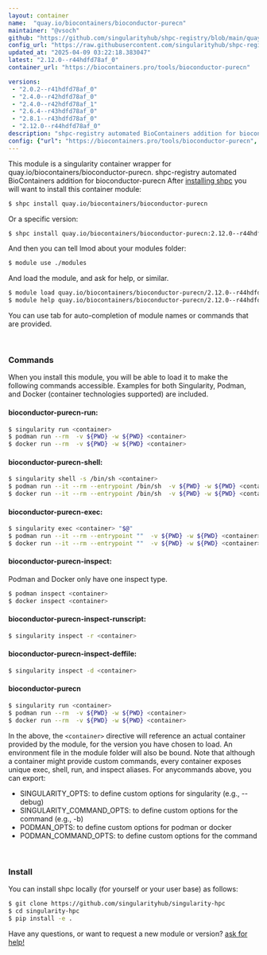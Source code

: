 ```yaml
---
layout: container
name:  "quay.io/biocontainers/bioconductor-purecn"
maintainer: "@vsoch"
github: "https://github.com/singularityhub/shpc-registry/blob/main/quay.io/biocontainers/bioconductor-purecn/container.yaml"
config_url: "https://raw.githubusercontent.com/singularityhub/shpc-registry/main/quay.io/biocontainers/bioconductor-purecn/container.yaml"
updated_at: "2025-04-09 03:22:18.383047"
latest: "2.12.0--r44hdfd78af_0"
container_url: "https://biocontainers.pro/tools/bioconductor-purecn"

versions:
 - "2.0.2--r41hdfd78af_0"
 - "2.4.0--r42hdfd78af_0"
 - "2.4.0--r42hdfd78af_1"
 - "2.6.4--r43hdfd78af_0"
 - "2.8.1--r43hdfd78af_0"
 - "2.12.0--r44hdfd78af_0"
description: "shpc-registry automated BioContainers addition for bioconductor-purecn"
config: {"url": "https://biocontainers.pro/tools/bioconductor-purecn", "maintainer": "@vsoch", "description": "shpc-registry automated BioContainers addition for bioconductor-purecn", "latest": {"2.12.0--r44hdfd78af_0": "sha256:4a0fbd62cb2c623061182554a74f6cf32d517530ccf65e7308f2515d118f1658"}, "tags": {"2.0.2--r41hdfd78af_0": "sha256:a746e40a7f06b5491361003eaaade6c830e85e2365721461217373772f0a25c0", "2.4.0--r42hdfd78af_0": "sha256:f16a1db142358eb8484173db201478b5409433a536c6a982ddf838859ed5b259", "2.4.0--r42hdfd78af_1": "sha256:2ad9a59ad7049244760cc1a4ae906ea244215f08c4f9520f2a06db21e36071f6", "2.6.4--r43hdfd78af_0": "sha256:2d9fe6056d4fec61519643fe2d864bc68c06e5626f4cbfb4c72abe667d1af8c4", "2.8.1--r43hdfd78af_0": "sha256:f357151139aa9b04ba65f06db0d678558f814f37709af919db7937b1d8d72c2b", "2.12.0--r44hdfd78af_0": "sha256:4a0fbd62cb2c623061182554a74f6cf32d517530ccf65e7308f2515d118f1658"}, "docker": "quay.io/biocontainers/bioconductor-purecn"}
---
```


This module is a singularity container wrapper for quay.io/biocontainers/bioconductor-purecn.
shpc-registry automated BioContainers addition for bioconductor-purecn
After [installing shpc](#install) you will want to install this container module:


```bash
$ shpc install quay.io/biocontainers/bioconductor-purecn
```

Or a specific version:

```bash
$ shpc install quay.io/biocontainers/bioconductor-purecn:2.12.0--r44hdfd78af_0
```

And then you can tell lmod about your modules folder:

```bash
$ module use ./modules
```

And load the module, and ask for help, or similar.

```bash
$ module load quay.io/biocontainers/bioconductor-purecn/2.12.0--r44hdfd78af_0
$ module help quay.io/biocontainers/bioconductor-purecn/2.12.0--r44hdfd78af_0
```

You can use tab for auto-completion of module names or commands that are provided.

<br>

### Commands

When you install this module, you will be able to load it to make the following commands accessible.
Examples for both Singularity, Podman, and Docker (container technologies supported) are included.

#### bioconductor-purecn-run:

```bash
$ singularity run <container>
$ podman run --rm  -v ${PWD} -w ${PWD} <container>
$ docker run --rm  -v ${PWD} -w ${PWD} <container>
```

#### bioconductor-purecn-shell:

```bash
$ singularity shell -s /bin/sh <container>
$ podman run --it --rm --entrypoint /bin/sh  -v ${PWD} -w ${PWD} <container>
$ docker run --it --rm --entrypoint /bin/sh  -v ${PWD} -w ${PWD} <container>
```

#### bioconductor-purecn-exec:

```bash
$ singularity exec <container> "$@"
$ podman run --it --rm --entrypoint ""  -v ${PWD} -w ${PWD} <container> "$@"
$ docker run --it --rm --entrypoint ""  -v ${PWD} -w ${PWD} <container> "$@"
```

#### bioconductor-purecn-inspect:

Podman and Docker only have one inspect type.

```bash
$ podman inspect <container>
$ docker inspect <container>
```

#### bioconductor-purecn-inspect-runscript:

```bash
$ singularity inspect -r <container>
```

#### bioconductor-purecn-inspect-deffile:

```bash
$ singularity inspect -d <container>
```



#### bioconductor-purecn

```bash
$ singularity run <container>
$ podman run --rm  -v ${PWD} -w ${PWD} <container>
$ docker run --rm  -v ${PWD} -w ${PWD} <container>
```


In the above, the `<container>` directive will reference an actual container provided
by the module, for the version you have chosen to load. An environment file in the
module folder will also be bound. Note that although a container
might provide custom commands, every container exposes unique exec, shell, run, and
inspect aliases. For anycommands above, you can export:

 - SINGULARITY_OPTS: to define custom options for singularity (e.g., --debug)
 - SINGULARITY_COMMAND_OPTS: to define custom options for the command (e.g., -b)
 - PODMAN_OPTS: to define custom options for podman or docker
 - PODMAN_COMMAND_OPTS: to define custom options for the command

<br>

### Install

You can install shpc locally (for yourself or your user base) as follows:

```bash
$ git clone https://github.com/singularityhub/singularity-hpc
$ cd singularity-hpc
$ pip install -e .
```

Have any questions, or want to request a new module or version? [ask for help!](https://github.com/singularityhub/singularity-hpc/issues)